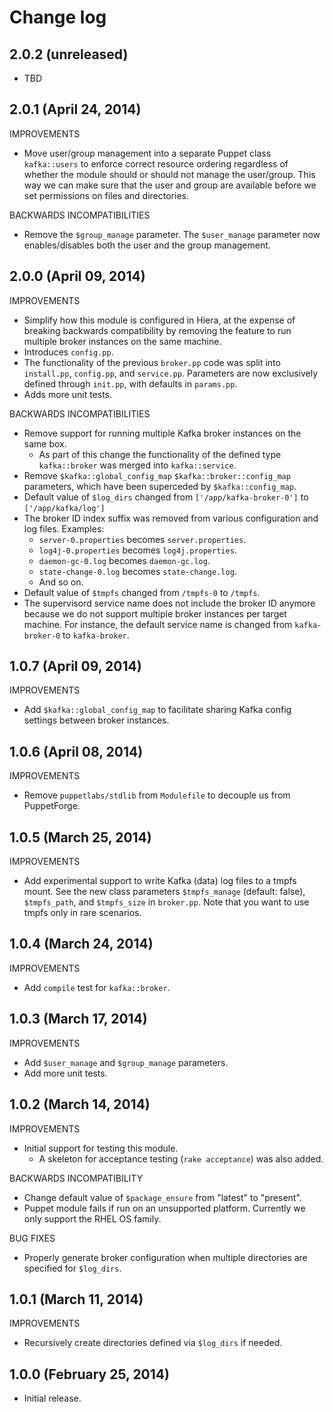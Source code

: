 # Change log

## 2.0.2 (unreleased)

* TBD


## 2.0.1 (April 24, 2014)

IMPROVEMENTS

* Move user/group management into a separate Puppet class `kafka::users` to enforce correct resource ordering
  regardless of whether the module should or should not manage the user/group.  This way we can make sure that the user
  and group are available before we set permissions on files and directories.

BACKWARDS INCOMPATIBILITIES

* Remove the `$group_manage` parameter.  The `$user_manage` parameter now enables/disables both the user and the group
  management.


## 2.0.0 (April 09, 2014)

IMPROVEMENTS

* Simplify how this module is configured in Hiera, at the expense of breaking backwards compatibility by removing the
  feature to run multiple broker instances on the same machine.
* Introduces `config.pp`.
* The functionality of the previous `broker.pp` code was split into `install.pp`, `config.pp`, and `service.pp`.
  Parameters are now exclusively defined through `init.pp`, with defaults in `params.pp`.
* Adds more unit tests.

BACKWARDS INCOMPATIBILITIES

* Remove support for running multiple Kafka broker instances on the same box.
    * As part of this change the functionality of the defined type `kafka::broker` was merged into `kafka::service`.
* Remove `$kafka::global_config_map` `$kafka::broker::config_map` parameters, which have been superceded by
  `$kafka::config_map`.
* Default value of `$log_dirs` changed from `['/app/kafka-broker-0']` to `['/app/kafka/log']`
* The broker ID index suffix was removed from various configuration and log files.  Examples:
    * `server-0.properties` becomes `server.properties`.
    * `log4j-0.properties` becomes `log4j.properties`.
    * `daemon-gc-0.log` becomes `daemon-gc.log`.
    * `state-change-0.log` becomes `state-change.log`.
    * And so on.
* Default value of `$tmpfs` changed from `/tmpfs-0` to `/tmpfs`.
* The supervisord service name does not include the broker ID anymore because we do not support multiple broker
  instances per target machine.  For instance, the default service name is changed from `kafka-broker-0` to
  `kafka-broker`.


## 1.0.7 (April 09, 2014)

IMPROVEMENTS

* Add `$kafka::global_config_map` to facilitate sharing Kafka config settings between broker instances.


## 1.0.6 (April 08, 2014)

IMPROVEMENTS

* Remove `puppetlabs/stdlib` from `Modulefile` to decouple us from PuppetForge.


## 1.0.5 (March 25, 2014)

IMPROVEMENTS

* Add experimental support to write Kafka (data) log files to a tmpfs mount.  See the new class parameters
  `$tmpfs_manage` (default: false), `$tmpfs_path`, and `$tmpfs_size` in `broker.pp`.  Note that you want to use tmpfs
  only in rare scenarios.


## 1.0.4 (March 24, 2014)

IMPROVEMENTS

* Add `compile` test for `kafka::broker`.


## 1.0.3 (March 17, 2014)

IMPROVEMENTS

* Add `$user_manage` and `$group_manage` parameters.
* Add more unit tests.


## 1.0.2 (March 14, 2014)

IMPROVEMENTS

* Initial support for testing this module.
    * A skeleton for acceptance testing (`rake acceptance`) was also added.

BACKWARDS INCOMPATIBILITY

* Change default value of `$package_ensure` from "latest" to "present".
* Puppet module fails if run on an unsupported platform.  Currently we only support the RHEL OS family.

BUG FIXES

* Properly generate broker configuration when multiple directories are specified for `$log_dirs`.


## 1.0.1 (March 11, 2014)

IMPROVEMENTS

* Recursively create directories defined via `$log_dirs` if needed.


## 1.0.0 (February 25, 2014)

* Initial release.

